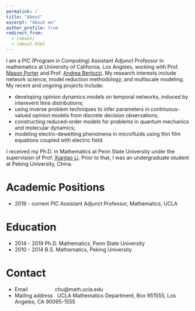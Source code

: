 ```yaml
---
permalink: /
title: "About"
excerpt: "About me"
author_profile: true
redirect_from: 
  - /about/
  - /about.html
---
```


I am a PIC (Program in Computing) Assistant Adjunct Professor in mathematics at University of California, Los Angeles, working with Prof. [Mason Porter](https://www.math.ucla.edu/~mason/) and Prof. [Andrea Bertozzi](https://www.math.ucla.edu/~bertozzi/). My research interests include network science, model reduction methodology, and multiscale modeling. My recent and ongoing projects include:
<ul> 
  <li> developing opinion dynamics models on temporal networks, induced by interevent time distributions; </li>
  <li> using inverse problem techniques to infer parameters in continuous-valued opinion models from discrete decision observations; </li>
  <li> constructing reduced-order models for problems in quantum mechanics and molecular dynamics; </li>
  <li> modeling electro-dewetting phenomena in microfluids using thin film equations coupled with electric field. </li>
</ul>
  
I received my Ph.D. in Mathematics at Penn State University under the supervision of Prof. [Xiantao Li](http://www.personal.psu.edu/xxl12/). Prior to that, I was an undergraduate student at Peking University, China. 


Academic Positions
====
<ul>
  <li> 2019 - current   PIC Assistant Adjunct Professor, Mathematics, UCLA </li>
</ul>

Education
====
<ul>
  <li> 2014 - 2019   Ph.D. Mathematics, Penn State University </li>
  <li> 2010 - 2014   B.S. Mathematics, Peking University </li>
</ul>
  
Contact
===
<ul>
  <li> Email &nbsp; &nbsp; &nbsp; &nbsp; &nbsp; &nbsp; &nbsp; &nbsp; &nbsp; chu@math.ucla.edu </li>
  <li> Mailing address  &nbsp; UCLA Mathematics Department, Box 951555, Los Angeles, CA 90095-1555 </li>
</ul>

